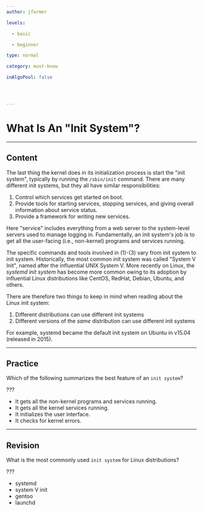 ```yaml
---
author: jfarmer

levels:

  - basic

  - beginner

type: normal

category: must-know

inAlgoPool: false




---
```


# What Is An "Init System"?

---

## Content

The last thing the kernel does in its initialization process is start the "init system", typically by running the `/sbin/init` command. There are many different init systems, but they all have similar responsibilities:

1.  Control which services get started on boot.
2.  Provide tools for starting services, stopping services, and giving overall information about service status.
3.  Provide a framework for writing new services.

Here "service" includes everything from a web server to the system-level servers used to manage logging in. Fundamentally, an init system's job is to get all the user-facing (i.e., non-kernel) programs and services running.

The specific commands and tools involved in (1)-(3) vary from init system to init system. Historically, the most common init system was called "System V Init", named after the influential UNIX System V. More recently on Linux, the _systemd init system_ has become more common owing to its adoption by influential Linux distributions like CentOS, RedHat, Debian, Ubuntu, and others.

There are therefore two things to keep in mind when reading about the Linux init system:

1.  Different distributions can use different init systems
2.  Different versions of the _same_ distribution can use different init systems

For example, systemd became the default init system on Ubuntu in v15.04 (released in 2015).

---

## Practice

Which of the following summarizes the best feature of an `init system`?

???

- It gets all the non-kernel programs and services running.
- It gets all the kernel services running.
- It initializes the user interface.
- It checks for kernel errors.

---

## Revision

What is the most commonly used `init system` for Linux distributions?

???

- systemd
- system V init
- gentoo
- launchd
